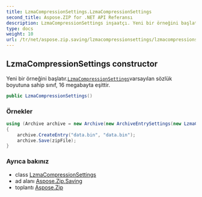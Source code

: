 ```yaml
---
title: LzmaCompressionSettings.LzmaCompressionSettings
second_title: Aspose.ZIP for .NET API Referansı
description: LzmaCompressionSettings inşaatçı. Yeni bir örneğini başlatır.LzmaCompressionSettingsvarsayılan sözlük boyutuna sahip sınıf 16 megabayta eşittir.
type: docs
weight: 10
url: /tr/net/aspose.zip.saving/lzmacompressionsettings/lzmacompressionsettings/
---
```

## LzmaCompressionSettings constructor

Yeni bir örneğini başlatır.[`LzmaCompressionSettings`](../)varsayılan sözlük boyutuna sahip sınıf, 16 megabayta eşittir.

```csharp
public LzmaCompressionSettings()
```

### Örnekler

```csharp
using (Archive archive = new Archive(new ArchiveEntrySettings(new LzmaCompressionSettings())))
{
    archive.CreateEntry("data.bin", "data.bin");
    archive.Save(zipFile);
}
```

### Ayrıca bakınız

* class [LzmaCompressionSettings](../)
* ad alanı [Aspose.Zip.Saving](../../lzmacompressionsettings/)
* toplantı [Aspose.Zip](../../../)


